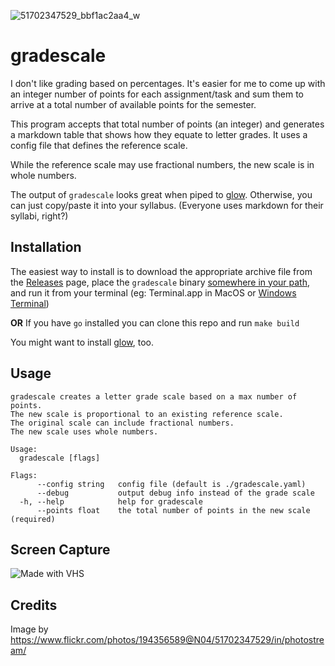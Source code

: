 ![51702347529_bbf1ac2aa4_w](https://github.com/user-attachments/assets/70a835f4-a736-4dcd-ba11-a6e576e82261)

# gradescale

I don't like grading based on percentages. It's easier for me to come up 
with an integer number of points for each assignment/task and sum them to arrive
at a total number of available points for the semester. 

This program accepts that total number of points (an integer) and generates a markdown table
that shows how they equate to letter grades. It uses a config file that defines the reference scale.

While the reference scale may use fractional numbers, the new scale is in whole numbers.

The output of `gradescale` looks great when piped to [glow](https://github.com/charmbracelet/glow).
Otherwise, you can just copy/paste it into your syllabus. (Everyone uses markdown for their syllabi, right?)

## Installation

The easiest way to install is to download the appropriate archive file from the [Releases](https://github.com/rahji/gradescale/releases/latest) page, place the `gradescale` binary [somewhere in your path](https://zwbetz.com/how-to-add-a-binary-to-your-path-on-macos-linux-windows/), and run it from your terminal (eg: Terminal.app in MacOS or [Windows Terminal](https://apps.microsoft.com/store/detail/windows-terminal/9N0DX20HK701?hl=en-us&gl=us&rtc=1))

**OR** If you have `go` installed you can clone this repo and run `make build`

You might want to install [glow](https://github.com/charmbracelet/glow), too.

## Usage

```
gradescale creates a letter grade scale based on a max number of points.
The new scale is proportional to an existing reference scale.
The original scale can include fractional numbers.
The new scale uses whole numbers.

Usage:
  gradescale [flags]

Flags:
      --config string   config file (default is ./gradescale.yaml)
      --debug           output debug info instead of the grade scale
  -h, --help            help for gradescale
      --points float    the total number of points in the new scale (required)
```

## Screen Capture

![Made with VHS](https://vhs.charm.sh/vhs-3atANCnHGe1xRK5GfGiExO.gif)

## Credits

Image by <https://www.flickr.com/photos/194356589@N04/51702347529/in/photostream/>

